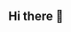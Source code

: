 ## Hi there 👋

<!--
**aqilfikri20/aqilfikri20** is a ✨ _special_ ✨ repository because its `README.md` (this file) appears on your GitHub profile.

### My GitHub Stats
![GitHub Streak](https://github-readme-streak-stats.herokuapp.com/?user=aqilfikri20&theme=dark&hide_border=true)
![Top Langs](https://github-readme-stats.vercel.app/api/top-langs/?username=aqilfikri20&layout=compact&theme=dark)
